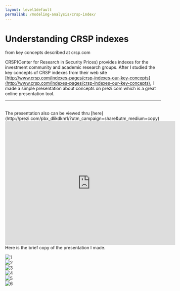 ```yaml
---
layout: level1default 
permalink: /modeling-analysis/crsp-index/
---
```



# Understanding CRSP indexes   
from key concepts described at crsp.com

CRSP(Center for Research in Security Prices) provides indexes for the investment community and academic research groups. After I studied the key concepts of CRSP indexes from their web site
[http://www.crsp.com/indexes-pages/crsp-indexes-our-key-concepts](http://www.crsp.com/indexes-pages/crsp-indexes-our-key-concepts),
I made a simple presentation about concepts on prezi.com which is a great online presentation tool.  
<hr>
<br>
The presentation also can be viewed thru [here](http://prezi.com/pbx_dlikdkm1/?utm_campaign=share&utm_medium=copy)  

<iframe src="http://prezi.com/embed/pbx_dlikdkm1/?bgcolor=ffffff&amp;lock_to_path=0&amp;autoplay=0&amp;autohide_ctrls=0&amp;features=undefined&amp;token=undefined&amp;disabled_features=undefined" width="550" height="400" frameBorder="0" webkitAllowFullScreen mozAllowFullscreen allowfullscreen></iframe>
Here is the brief copy of the presentation I made.  

![1](https://www.evernote.com/shard/s9/sh/65892a5f-ddb4-427c-9961-be7c7a6f4196/b59ac527e1c6124dbe42cbf51c6981b6/deep/0/crsp-index.pdf-(page-3-of-18).png)  
![2](https://www.evernote.com/shard/s9/sh/88b324b0-f1ec-4eff-b9cd-1865ac450874/e979dd1ea1fc476da4fb2590740621a1/deep/0/crsp-index.pdf-(page-4-of-18).png)  
![3](https://www.evernote.com/shard/s9/sh/6f4cf380-eb2d-4c88-917e-53a2f6267fcf/1d96d159408590d63969cf6c67c7f441/deep/0/crsp-index.pdf-(page-9-of-18).png)  
![4](https://www.evernote.com/shard/s9/sh/878ce8f8-03a9-44a2-8034-6e756998fc93/a1d23a838ac9534dc626af3b416fce07/deep/0/crsp-index.pdf-(page-11-of-18).png)  
![5](https://www.evernote.com/shard/s9/sh/bd42fbe2-d864-4066-86ee-58e9157da6be/ccad4e30eac0b0886606de9df9c696ec/deep/0/crsp-index.pdf-(page-16-of-18).png)  
![6](https://www.evernote.com/shard/s9/sh/6cbb942e-2c84-463b-8074-c5349d4eabf2/d12bcaded9a12e90d6f65af35e15ef7c/deep/0/crsp-index.pdf-(page-17-of-18).png)  
